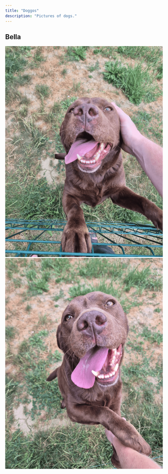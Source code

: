```yaml
---
title: "Doggos"
description: "Pictures of dogs."
---
```


## Bella

<div class="grid-2">
  <img src="/gallery/doggos/20250708_183723.png" alt="Bella 1">
  <img src="/gallery/doggos/20250708_183742.png" alt="Bella 2">
</div>